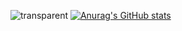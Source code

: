 ![transparent](https://capsule-render.vercel.app/api?type=transparent&fontColor=8f9eff&text=Ga+Young+Yang&height=150&fontSize=60&&desc=Programmer&descAlignY=80&descAlign=65)
[![Anurag's GitHub stats](https://github-readme-stats.vercel.app/api?username=dana0221)](https://github.com/dana0221/github-readme-stats)

